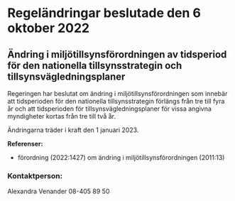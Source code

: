 # Regeländringar beslutade den 6 oktober 2022

## Ändring i miljötillsynsförordningen av tidsperiod för den nationella tillsynsstrategin och tillsynsvägledningsplaner

Regeringen har beslutat om ändring i miljötillsynsförordningen som innebär att tidsperioden för den nationella tillsynsstrategin förlängs från tre till fyra år och att tidsperioden för tillsynsvägledningsplaner för vissa angivna myndigheter kortas från tre till två år.

Ändringarna träder i kraft den 1 januari 2023.

**Referenser:**

* förordning (2022:1427) om ändring i miljötillsynsförordningen (2011:13)

### Kontaktperson:

Alexandra Venander 08-405 89 50
